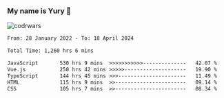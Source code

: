 ### My name is Yury 👋 
![codrwars](https://www.codewars.com/users/litury/badges/micro) 


<!--START_SECTION:waka-->

```txt
From: 28 January 2022 - To: 18 April 2024

Total Time: 1,260 hrs 6 mins

JavaScript       530 hrs 9 mins  >>>>>>>>>>>--------------   42.07 %
Vue.js           250 hrs 42 mins >>>>>--------------------   19.90 %
TypeScript       144 hrs 45 mins >>>----------------------   11.49 %
HTML             115 hrs 9 mins  >>-----------------------   09.14 %
CSS              105 hrs 7 mins  >>-----------------------   08.34 %
```

<!--END_SECTION:waka-->

